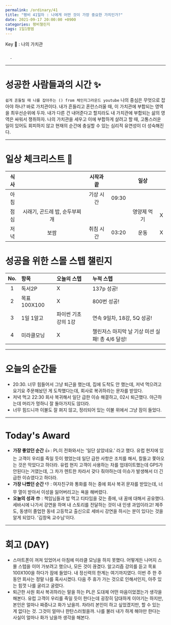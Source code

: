 ```yaml
---
permalink: /ordinary/41
title: "평비 41일차 : 나에게 어떤 것이 가장 중요한 가치인가?"
date: 2021-09-17 20:00:00 +0900
categories: 평비챌린지
tags: 1일1평범
---  
```

Key 🔑 : 나의 가치관
```

  - 
```

---
# 성공한 사람들과의 시간 ✨
`쉽게 흔들릴 때 나를 잡아주는 () from 체인지그라운드 youtube`
나의 중심은 무엇으로 잡아야 하나? 바로 가치관이다. 내가 흔들리고 혼란스러울 때, 이 가치관에 부합되는 영역을 최우선순위에 두자. 내가 다른 건 내어준다고 할지라도 내 가치관에 부합되는 삶의 영역은 싸워서 쟁취하자.
나의 가치관을 세우고 이에 부합하게 살려고 할 때, 고통스러운 일이 있어도 회피하지 않고 현재의 순간에 충실할 수 있는 심리적 유연성이 더 성숙해진다. 

---
# 일상 체크리스트 📃

| 식사 |  | 시작과 끝 |  | 일상 |  |
|:----:|:----:|:----:|:----:|:----:|:----:|
| 아침 |  | 기상 시간 | 09:30 |  |  |
| 점심 | 시래기, 곤드레 밥, 순두부찌개 |  |  | 영양제 먹기 | X |
| 저녁 | 보쌈 | 취침 시간 | 03:20 | 운동 | X |

# 성공을 위한 스몰 스텝 챌린지

| No. | 항목 | 오늘의 스텝 | 누적 스텝 |
|:----:|:----|:----|:----|
| 1 | 독서2P | X | 137p 성공! |
| 2 | 목표 100X100 | X | 800번 성공! |
| 3 | 1일 1알고 | 파이썬 기초 강의 1강 | 연속 9일차, 18강, 5Q 성공! |
| 4 | 미라클모닝 | X | 챌린저스 마지막 날 기상 미션 실패! 총 4/6 달성! |

---
# 오늘의 순간들
- 20:30. 너무 힘들어서 그냥 퇴근을 했는데, 집에 도착도 안 했는데, 저녁 먹으려고 요기요 주문해놨던 게 도착했다는데, 회사로 복귀하라는 문자를 받았다.  
- 저녁 먹고 22:30 회사 복귀해서 일단 급한 이슈 해결하고, 02시 퇴근했다. 야근하는데 머리가 멍하니 잘 돌아가지도 않더라.  
- 너무 힘드니까 이불도 잘 펴지 않고, 정리되어 있는 이불 위에서 그냥 잠이 들었다.

---
# Today's Award
- **가장 좋았던 순간** 👍 : PL이 전화와서는 '일단 살았네요.' 라고 했다. 유럽 현지에 있는 고객이 우리를 죽일 듯이 했었는데 일단 급한 사항은 조치를 해서, 칼들고 쫓아오는 것은 막았다고 하더라. 유럽 현지 고객이 사용하는 차를 업데이트했는데 GPS가 안된다는 거였는데, 그 차가 렌트한 차라서 갖다 줘야하는데 이슈가 발생해서 더 긴급한 이슈였다고 하더라.
- **가장 나빴던 순간** 👎 : 여자친구와 통화를 하는 중에 회사 복귀 문자를 받았는데, 너무 열이 받아서 이성을 잃어버리고는 욕을 해버렸다.
- **오늘의 성과** 😎 : 책임님들과 밥 먹고 티타임을 갖는 중에, 내 꿈에 대해서 공유했다. 세바시에 나가서 강연을 하며 내 스토리를 전달하는 것이 내 인생 과업이라고! 제주도, 동생이 졸업한 동네 고등학교 출신으로 세바시 강연을 하시는 분이 있다는 것을 알게 되었다. '김창옥 교수님'이다.

---
# 회고 (DAY)
- 스마트폰이 꺼져 있었어서 아침에 미라클 모닝을 하지 못했다. 어떻게든 나머지 스몰 스텝을 이어 가보려고 했으나, 모든 것이 끊겼다. 알고리즘 강의를 듣고 목표 100X100을 하다가 잠에 들었다. 내 정신력의 한계는 여기까지였다. 이번 주 한 주동안 회사는 정말 나를 혹사시켰다. 다음 주 휴가 가는 것으로 인해서인지, 아주 있는 힘껏 나를 굴리고 굴렸다.  
- 퇴근한 사원 회사 복귀하라는 말을 하는 PL은 도대체 어떤 마음이었겠는가 생각을 해본다. 유럽 고객이 우리를 죽일 듯이 한다는데 굉장히 담대하게 이야기는 하지만, 본인은 얼마나 짜증나고 화가 났을끼. 차라리 본인이 하고 싶었겠지만, 할 수 있는 게 없다는 것. 그것이 얼마나 한탄스러웠을까. 나를 불러 내가 하게 해야만 한다는 사실이 얼마나 화가 났을까 생각을 해본다.